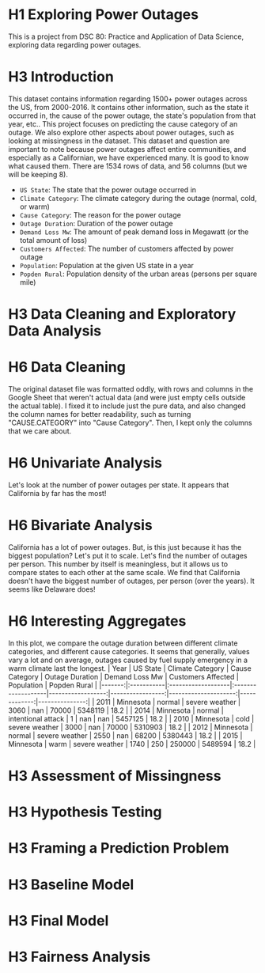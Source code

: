 # H1 Exploring Power Outages

This is a project from DSC 80: Practice and Application of Data Science, exploring data regarding power outages.


# H3 Introduction
This dataset contains information regarding 1500+ power outages across the US, from 2000-2016. It contains other information, such as the state it occurred in, the cause of the power outage, the state's population from that year, etc.. This project focuses on predicting the cause category of an outage. We also explore other aspects about power outages, such as looking at missingness in the dataset. This dataset and question are important to note because power outages affect entire communities, and especially as a Californian, we have experienced many. It is good to know what caused them. There are 1534 rows of data, and 56 columns (but we will be keeping 8).

- `US State`: The state that the power outage occurred in
- `Climate Category`: The climate category during the outage (normal, cold, or warm)
- `Cause Category`: The reason for the power outage
- `Outage Duration`: Duration of the power outage
- `Demand Loss Mw`: The amount of peak demand loss in Megawatt (or the total amount of loss)
- `Customers Affected`: The number of customers affected by power outage
- `Population`: Population at the given US state in a year
- `Popden Rural`: Population density of the urban areas (persons per square mile)

# H3 Data Cleaning and Exploratory Data Analysis
# H6 Data Cleaning
The original dataset file was formatted oddly, with rows and columns in the Google Sheet that weren't actual data (and were just empty cells outside the actual table). I fixed it to include just the pure data, and also changed the column names for better readability, such as turning "CAUSE.CATEGORY" into "Cause Category". Then, I kept only the columns that we care about.

# H6 Univariate Analysis
Let's look at the number of power outages per state. It appears that California by far has the most!

# H6 Bivariate Analysis
California has a lot of power outages. But, is this just because it has the biggest population? Let's put it to scale. Let's find the number of outages per person. This number by itself is meaningless, but it allows us to compare states to each other at the same scale. We find that California doesn't have the biggest number of outages, per person (over the years). It seems like Delaware does!

# H6 Interesting Aggregates
In this plot, we compare the outage duration between different climate categories, and different cause categories. It seems that generally, values vary a lot and on average, outages caused by fuel supply emergency in a warm climate last the longest.
|   Year | US State   | Climate Category   | Cause Category     |   Outage Duration |   Demand Loss Mw |   Customers Affected |   Population |   Popden Rural |
|-------:|:-----------|:-------------------|:-------------------|------------------:|-----------------:|---------------------:|-------------:|---------------:|
|   2011 | Minnesota  | normal             | severe weather     |              3060 |              nan |                70000 |      5348119 |           18.2 |
|   2014 | Minnesota  | normal             | intentional attack |                 1 |              nan |                  nan |      5457125 |           18.2 |
|   2010 | Minnesota  | cold               | severe weather     |              3000 |              nan |                70000 |      5310903 |           18.2 |
|   2012 | Minnesota  | normal             | severe weather     |              2550 |              nan |                68200 |      5380443 |           18.2 |
|   2015 | Minnesota  | warm               | severe weather     |              1740 |              250 |               250000 |      5489594 |           18.2 |

# H3 Assessment of Missingness
# H3 Hypothesis Testing
# H3 Framing a Prediction Problem
# H3 Baseline Model
# H3 Final Model
# H3 Fairness Analysis